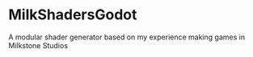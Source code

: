 # MilkShadersGodot
A modular shader generator based on my experience making games in Milkstone Studios
